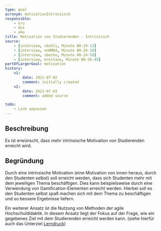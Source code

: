 ```yaml
---
type: goal
acronym: motivationIntrinsisch
responsible: 
    - kru
    - duz
    - ako
title: Motivation von Studierenden - Intrinsisch
source:
    - [interview, ckohls, Minute 00-29-13]
    - [interview, nnWMA4, Minute 00-20-10]
    - [interview, sbente, Minute 00-24-59]
    - [interview, mreitano, Minute 00-26-45]
partOfLargerGoal: motivation
history:
    v1:
        date: 2021-07-02
        comment: initially created
    v2:
        date: 2021-07-03
        comment: added source

todo: 
    - Link anpassen
---
```


## Beschreibung

Es ist erwünscht, dass mehr intrinsische Motivation von Studierenden erreicht wird.

## Begründung

Durch eine intrinsische Motivation (eine Motivation von innen heraus, durch den Studenten selbst) soll erreicht werden, dass sich Studenten mehr mit dem jeweiligen Thema beschäftigen. Dies kann beispielsweise durch eine Verwendung von Gamification-Elementen erreicht werden. Hierbei soll es den Studenten selbst spaß machen sich mit dem Thema zu beschäftigen und so bessere Ergebnisse liefern. 

Ein weiterer Ansatz ist die Nutzung von Methoden der agile Hochschuldidaktik. In diesem Ansatz liegt der Fokus auf der Frage, wie ein gegebenes Ziel mit dem Studierenden erreicht werden kann. (siehe hierfür auch das Unterziel [Lerndruck](./motivationLerndruck.md))

